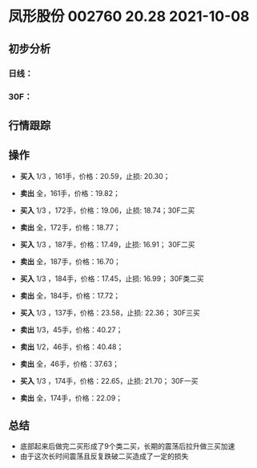 # 凤形股份 002760 20.28 2021-10-08
## 初步分析
### 日线：
  
### 30F：
  
## 行情跟踪
  
## 操作
  - **买入** 1/3 ，161手，价格：20.59，止损: 20.30； 
  - **卖出** 全，161手，价格：19.82；

  - **买入** 1/3 ，172手，价格：19.06，止损: 18.74；30F二买 
  - **卖出** 全，172手，价格：18.77；

  - **买入** 1/3 ，187手，价格：17.49，止损: 16.91； 30F二买
  - **卖出** 全，187手，价格：16.70；

  - **买入** 1/3 ，184手，价格：17.45，止损: 16.99； 30F类二买
  - **卖出** 全，184手，价格：17.72；

  - **买入** 1/3 ，137手，价格：23.58，止损: 22.36； 30F三买
  - **卖出** 1/3，45手，价格：40.27；
  - **卖出** 1/2，46手，价格：40.48；
  - **卖出** 全，46手，价格：37.63；

  - **买入** 1/3 ，174手，价格：22.65，止损: 21.70； 30F一买
  - **卖出** 全，174手，价格：22.09；
## 总结

  - 底部起来后做完二买形成了9个类二买，长期的震荡后拉升做三买加速
  - 由于这次长时间震荡且反复跌破二买造成了一定的损失